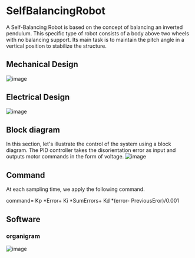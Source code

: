 # SelfBalancingRobot

A Self-Balancing Robot is based on the concept of balancing an inverted pendulum. This specific type of robot consists of a body above two wheels with no balancing support. Its main task is to maintain the pitch angle in a vertical position to stabilize the structure.


## Mechanical Design

![image](https://user-images.githubusercontent.com/76494996/236623901-3da85d5c-4583-4d80-a1b7-4c641038be7b.png)

## Electrical Design

![image](https://user-images.githubusercontent.com/76494996/236624001-a28dfd74-f443-4a09-874f-73b266476c49.png)

## Block diagram
In this section, let's illustrate the control of the system using a block diagram. The PID controller takes the disorientation error as input and outputs motor commands in the form of voltage. 
![image](https://user-images.githubusercontent.com/76494996/236623743-f255892b-7b23-4f52-a72e-f2d0089e9203.png)

## Command
At each sampling time, we apply the following command.

command= Kp *Error+ Ki *SumErrors+ Kd *(error- PreviousEror)/0.001

## Software
### organigram 
![image](https://user-images.githubusercontent.com/76494996/236624154-d7db1fd9-a0a3-442a-9146-317fbf71e082.png)
